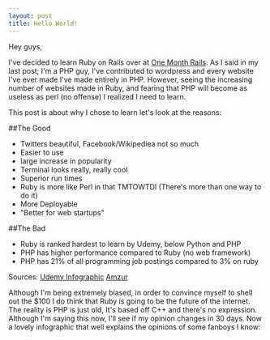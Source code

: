 ```yaml
---
layout: post
title: Hello World!
---
```


Hey guys,

I've decided to learn Ruby on Rails over at <a href="https://onemonth.com/courses/one-month-rails/">One Month Rails</a>. As I said in my last post; I'm a PHP guy, I've contributed to wordpress and every website I've ever made I've made entirely in PHP.  However, seeing the increasing number of websites made in Ruby, and fearing that PHP will become as useless as perl (no offense) I realized I need to learn.  

This post is about why I chose to learn let's look at the reasons:

##The Good

* Twitters beautiful, Facebook/Wikipediea not so much
* Easier to use
* large increase in popularity
* Terminal looks really, really cool
* Superior run times
* Ruby is more like Perl in that TMTOWTDI (There's more than one way to do it)
* More Deployable
* "Better for web startups"

##The Bad

* Ruby is ranked hardest to learn by Udemy, below Python and PHP
* PHP has higher performance compared to Ruby (no web framework)
* PHP has 21% of all programming job postings compared to 3% on ruby

Sources:
<a href="https://www.udemy.com/blog/wp-content/uploads/2012/01/PROGRAMMING-LANGUAGE-3.png"> Udemy Infographic</a>
<a href="http://www.amzur.com/comparison-php-vs-ruby-on-rails-ror/"> Amzur</a>

Although I'm being extremely biased, in order to convince myself to shell out the $100 I do think that Ruby is going to be the future of the internet.  The reality is PHP is just old, It's based off C++ and there's no expression.  Although I'm saying this now, I'll see if my opinion changes in 30 days.  Now a lovely infographic that well explains the opinions of some fanboys I know:



